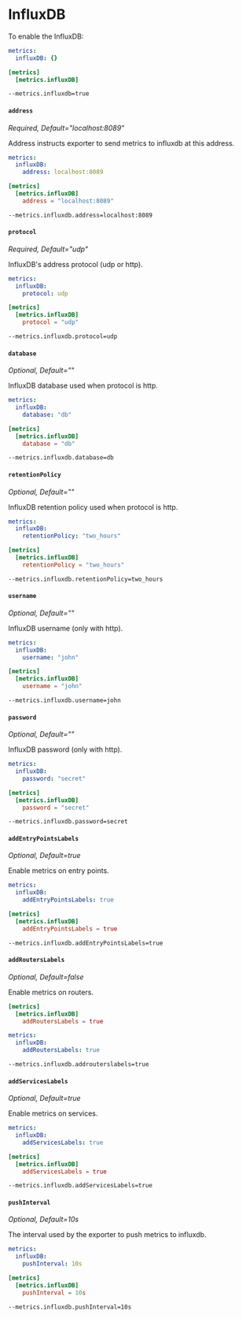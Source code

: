 # InfluxDB

To enable the InfluxDB:

```yaml tab="File (YAML)"
metrics:
  influxDB: {}
```

```toml tab="File (TOML)"
[metrics]
  [metrics.influxDB]
```

```bash tab="CLI"
--metrics.influxdb=true
```

#### `address`

_Required, Default="localhost:8089"_

Address instructs exporter to send metrics to influxdb at this address.

```yaml tab="File (YAML)"
metrics:
  influxDB:
    address: localhost:8089
```

```toml tab="File (TOML)"
[metrics]
  [metrics.influxDB]
    address = "localhost:8089"
```

```bash tab="CLI"
--metrics.influxdb.address=localhost:8089
```

#### `protocol`

_Required, Default="udp"_

InfluxDB's address protocol (udp or http).

```yaml tab="File (YAML)"
metrics:
  influxDB:
    protocol: udp
```

```toml tab="File (TOML)"
[metrics]
  [metrics.influxDB]
    protocol = "udp"
```

```bash tab="CLI"
--metrics.influxdb.protocol=udp
```

#### `database`

_Optional, Default=""_

InfluxDB database used when protocol is http.

```yaml tab="File (YAML)"
metrics:
  influxDB:
    database: "db"
```

```toml tab="File (TOML)"
[metrics]
  [metrics.influxDB]
    database = "db"
```

```bash tab="CLI"
--metrics.influxdb.database=db
```

#### `retentionPolicy`

_Optional, Default=""_

InfluxDB retention policy used when protocol is http.

```yaml tab="File (YAML)"
metrics:
  influxDB:
    retentionPolicy: "two_hours"
```

```toml tab="File (TOML)"
[metrics]
  [metrics.influxDB]
    retentionPolicy = "two_hours"
```

```bash tab="CLI"
--metrics.influxdb.retentionPolicy=two_hours
```

#### `username`

_Optional, Default=""_

InfluxDB username (only with http).

```yaml tab="File (YAML)"
metrics:
  influxDB:
    username: "john"
```

```toml tab="File (TOML)"
[metrics]
  [metrics.influxDB]
    username = "john"
```

```bash tab="CLI"
--metrics.influxdb.username=john
```

#### `password`

_Optional, Default=""_

InfluxDB password (only with http).

```yaml tab="File (YAML)"
metrics:
  influxDB:
    password: "secret"
```

```toml tab="File (TOML)"
[metrics]
  [metrics.influxDB]
    password = "secret"
```

```bash tab="CLI"
--metrics.influxdb.password=secret
```

#### `addEntryPointsLabels`

_Optional, Default=true_

Enable metrics on entry points.

```yaml tab="File (YAML)"
metrics:
  influxDB:
    addEntryPointsLabels: true
```

```toml tab="File (TOML)"
[metrics]
  [metrics.influxDB]
    addEntryPointsLabels = true
```

```bash tab="CLI"
--metrics.influxdb.addEntryPointsLabels=true
```

#### `addRoutersLabels`

_Optional, Default=false_

Enable metrics on routers.

```toml tab="File (TOML)"
[metrics]
  [metrics.influxDB]
    addRoutersLabels = true
```

```yaml tab="File (YAML)"
metrics:
  influxDB:
    addRoutersLabels: true
```

```bash tab="CLI"
--metrics.influxdb.addrouterslabels=true
```

#### `addServicesLabels`

_Optional, Default=true_

Enable metrics on services.

```yaml tab="File (YAML)"
metrics:
  influxDB:
    addServicesLabels: true
```

```toml tab="File (TOML)"
[metrics]
  [metrics.influxDB]
    addServicesLabels = true
```

```bash tab="CLI"
--metrics.influxdb.addServicesLabels=true
```

#### `pushInterval`

_Optional, Default=10s_

The interval used by the exporter to push metrics to influxdb.

```yaml tab="File (YAML)"
metrics:
  influxDB:
    pushInterval: 10s
```

```toml tab="File (TOML)"
[metrics]
  [metrics.influxDB]
    pushInterval = 10s
```

```bash tab="CLI"
--metrics.influxdb.pushInterval=10s
```
